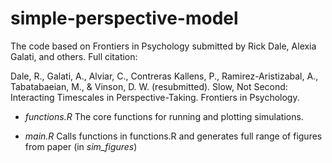 # simple-perspective-model

The code based on Frontiers in Psychology submitted by Rick Dale, Alexia Galati, and others. Full citation:

Dale, R., Galati, A., Alviar, C., Contreras Kallens, P., Ramirez-Aristizabal, A., Tabatabaeian, M., & Vinson, D. W. (resubmitted). Slow, Not Second: Interacting Timescales in Perspective-Taking. Frontiers in Psychology.

* *functions.R* The core functions for running and plotting simulations.

* *main.R* Calls functions in functions.R and generates full range of figures from paper (in *sim_figures*)